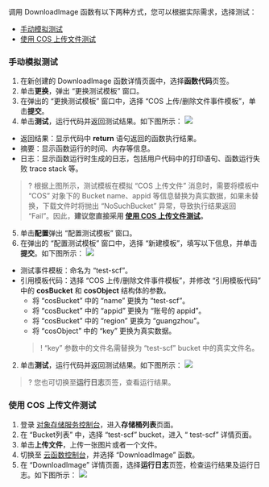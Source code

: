 调用 DownloadImage 函数有以下两种方式，您可以根据实际需求，选择测试：
- [手动模拟测试](#ManualSimulationTest)
- [使用 COS 上传文件测试](#UploadFileTestUsingCOS)

[](id:ManualSimulationTest)
### 手动模拟测试

1. 在新创建的 DownloadImage 函数详情页面中，选择**函数代码**页签。
2. 单击**更换**，弹出 “更换测试模板” 窗口。
3. 在弹出的 “更换测试模板” 窗口中，选择 “COS 上传/删除文件事件模板”，单击**提交**。
4. 单击**测试**，运行代码并返回测试结果。如下图所示： 
![](https://main.qcloudimg.com/raw/1fdf28934da1eb51f76b9dbcad497b62.png)
 - 返回结果：显示代码中 **return** 语句返回的函数执行结果。
 - 摘要：显示函数运行的时间、内存等信息。
 - 日志：显示函数运行时生成的日志，包括用户代码中的打印语句、函数运行失败 trace stack 等。
   
 >? 根据上图所示，测试模板在模拟 “COS 上传文件” 消息时，需要将模板中 “COS” 对象下的 Bucket name、appid 等信息替换为真实数据，如果未替换，下载文件时将抛出 “NoSuchBucket” 异常，导致执行结果返回 “Fail”。因此，**建议您直接采用 [使用 COS 上传文件测试](#UploadFileTestUsingCOS)。** 
5. 单击**配置**弹出 “配置测试模板” 窗口。
6. 在弹出的 “配置测试模板” 窗口中，选择 “新建模板”，填写以下信息，并单击**提交**。如下图所示： 
 ![](https://main.qcloudimg.com/raw/5b54a54f4ae3df3ab32f78f5b4b803b3.png)
 - 测试事件模板：命名为 “test-scf”。
 - 引用模板代码：选择 “COS 上传/删除文件事件模板”，并修改 “引用模板代码” 中的 **cosBucket** 和 **cosObject** 结构体的参数。
    - 将 “cosBucket” 中的 “name” 更换为 “test-scf”。
    - 将 “cosBucket” 中的 “appid” 更换为 “账号的 appid”。
    - 将 “cosBucket” 中的 “region” 更换为 “guangzhou”。
    - 将 “cosObject” 中的 “key” 更换为真实数据。
    >! “key” 参数中的文件名需替换为 “test-scf” bucket 中的真实文件名。
2. 单击**测试**，运行代码并返回测试结果。如下图所示： 
![](https://main.qcloudimg.com/raw/fb05ce67cf556c2b94fa8ba84922a0d3.png)
>? 您也可切换至**运行日志**页签，查看运行结果。

[](id:UploadFileTestUsingCOS)
### 使用 COS 上传文件测试

1. 登录 [对象存储服务控制台](https://console.cloud.tencent.com/cos5/bucket)，进入**存储桶列表**页面。
2. 在 “Bucket列表” 中，选择 “test-scf” bucket，进入 “ test-scf” 详情页面。
3. 单击**上传文件**，上传一张图片或者一个文件。
3. 切换至 [云函数控制台](https://console.cloud.tencent.com/scf/list?rid=1)，并选择 “DownloadImage” 函数。
4. 在 “DownloadImage” 详情页面，选择**运行日志**页签，检查运行结果及运行日志。如下图所示： 
![](https://main.qcloudimg.com/raw/40fd92e598472c43f669b5982b04bb8c.png)

